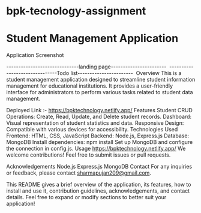 # bpk-tecnology-assignment

<h1>Student Management Application</h1>
Application Screenshot

------------------------------landing page-----------------------
<img src="https://github.com/Pujansharma/bpk-tecnology-beckend/assets/113420172/aea3cdde-6f37-4e3c-a87a-dc9a2b5928ba" alt="">
-------------------------------Todo list-----------------------
<img src="https://github.com/Pujansharma/bpk-tecnology-beckend/assets/113420172/918427ef-d689-4232-b452-68da4078f5ef" alt="">
Overview
This is a student management application designed to streamline student information management for educational institutions. It provides a user-friendly interface for administrators to perform various tasks related to student data management.

Deployed Link :- https://bpktechnology.netlify.app/
Features
Student CRUD Operations: Create, Read, Update, and Delete student records.
Dashboard: Visual representation of student statistics and data.
Responsive Design: Compatible with various devices for accessibility.
Technologies Used
Frontend: HTML, CSS, JavaScript
Backend: Node.js, Express.js
Database: MongoDB
Install dependencies: npm install
Set up MongoDB and configure the connection in config.js.
Usage
https://bpktechnology.netlify.app/
We welcome contributions! Feel free to submit issues or pull requests.

Acknowledgements
Node.js
Express.js
MongoDB
Contact
For any inquiries or feedback, please contact sharmapujan209@gmail.com.


This README gives a brief overview of the application, its features, how to install and use it, contribution guidelines, acknowledgements, and contact details. Feel free to expand or modify sections to better suit your application!
